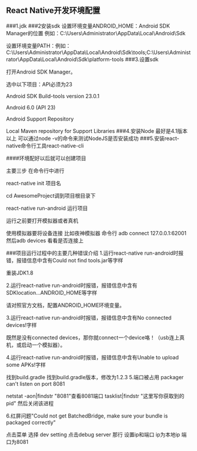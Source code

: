 ## React Native开发环境配置
###1.jdk
###2安装sdk 
设置环境变量ANDROID_HOME：Android SDK Manager的位置 例如：C:\Users\Administrator\AppData\Local\Android\Sdk

设置环境变量PATH：例如：C:\Users\Administrator\AppData\Local\Android\Sdk\tools;C:\Users\Administrator\AppData\Local\Android\Sdk\platform-tools
###3.设置sdk

打开Android SDK Manager。

选中以下项目：API必须为23

Android SDK Build-tools version 23.0.1

Android 6.0 (API 23)

Android Support Repository

Local Maven repository for Support Libraries
###4.安装Node 最好是4.1版本以上  可以通过node -v的命令来测试NodeJS是否安装成功
###5.安装react-native命令行工具react-native-cli

####环境配好以后就可以创建项目

主要三步 在命令行中进行

react-native init 项目名

cd AwesomeProject调到项目根目录下

react-native run-android 运行项目


运行之前要打开模拟器或者真机

使用模拟器要将设备连接 比如夜神模拟器 命令行 adb connect 127.0.0.1:62001 然后adb devices 看看是否连接上 


###项目运行过程中的主要几种错误介绍
1.运行react-native run-android时报错，报错信息中含有Could not find tools.jar等字样

重装JDK1.8

2.运行react-native run-android时报错，报错信息中含有SDKlocation...ANDROID_HOME等字样

请对照官方文档，配置ANDROID_HOME环境变量。

3.运行react-native run-android时报错，报错信息中含有No connected devices!字样

既然是没有connected devices，那你就connect一个device咯！（usb连上真机，或启动一个模拟器）。

4.运行react-native run-android时报错，报错信息中含有Unable to upload some APKs!字样
 
找到build.gradle 找到build.gradle版本，修改为1.2.3
5.端口被占用 packager can't listen on port 8081

netstat -aon|findstr "8081"查看8081端口 tasklist|findstr "这里写你获取到的pid" 然后关闭该进程

6.红屏问题"Could not get BatchedBridge, make sure your bundle is packaged correctly" 
 
点击菜单 选择 dev setting 点击debug server 那行 设置ip和端口 ip为本地ip 端口为8081
 




